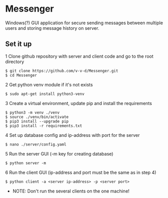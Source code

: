 Messenger
=======

Windows(?) GUI application for secure sending messages between multiple users and storing message history on server.

Set it up
------

1 Clone github repository with server and client code and go to the root directory

    $ git clone https://github.com/v-v-d/Messenger.git
    $ cd Messenger
    
2 Get python venv module if it's not exists

    $ sudo apt-get install python3-venv
    
3 Create a virtual environment, update pip and install the requirements

    $ python3 -m venv ./venv
    $ source ./venv/bin/activate
    $ pip3 install --upgrade pip
    $ pip3 install -r requirements.txt
    
4 Set up database config and ip-address with port for the server
    
    $ nano ./server/config.yaml

5 Run the server GUI (-m key for creating database)

    $ python server -m

6 Run the client GUI (ip-address and port must be the same as in step 4)

    $ python client -a <server ip-address> -p <server port>
    
- NOTE: Don't run the several clients on the one machine!
